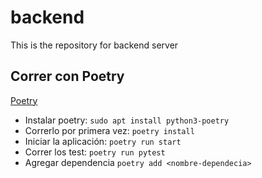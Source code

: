 # backend
 This is the repository for backend server

 ## Correr con Poetry

[Poetry](https://python-poetry.org/)
* Instalar poetry: `sudo apt install python3-poetry` 
* Correrlo por primera vez: `poetry install` 
* Iniciar la aplicación: `poetry run start`
* Correr los test: `poetry run pytest`
* Agregar dependencia `poetry add <nombre-dependecia>`
